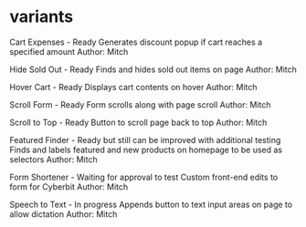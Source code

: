 # variants

Cart Expenses - Ready
Generates discount popup if cart reaches a specified amount
Author: Mitch

Hide Sold Out - Ready
Finds and hides sold out items on page
Author: Mitch

Hover Cart - Ready
Displays cart contents on hover
Author: Mitch

Scroll Form - Ready
Form scrolls along with page scroll
Author: Mitch

Scroll to Top - Ready
Button to scroll page back to top
Author: Mitch

Featured Finder - Ready but still can be improved with additional testing
Finds and labels featured and new products on homepage to be used as selectors
Author: Mitch

Form Shortener - Waiting for approval to test
Custom front-end edits to form for Cyberbit
Author: Mitch

Speech to Text - In progress
Appends button to text input areas on page to allow dictation
Author: Mitch

